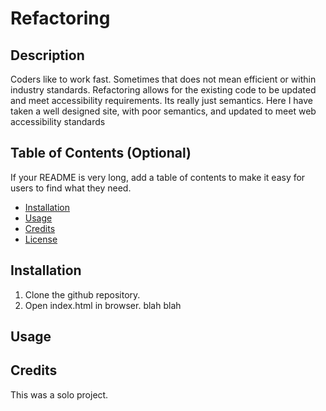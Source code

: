# Refactoring

## Description 

Coders like to work fast. Sometimes that does not mean efficient or within industry standards. Refactoring allows for the existing code to be updated and meet accessibility requirements. Its really just semantics. Here I have taken a well designed site, with poor semantics, and updated to meet web accessibility standards


## Table of Contents (Optional)

If your README is very long, add a table of contents to make it easy for users to find what they need.

* [Installation](#installation)
* [Usage](#usage)
* [Credits](#credits)
* [License](#license)


## Installation

1. Clone the github repository.
2. Open index.html in browser. blah blah 

## Usage 





## Credits

This was a solo project.

